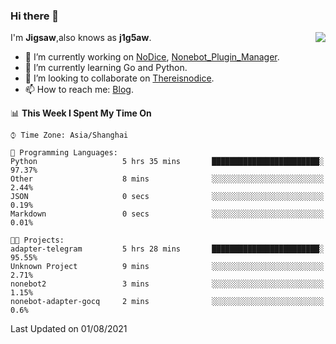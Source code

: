 ### Hi there 👋

<a href="#">
  <img align="right" src="https://github-readme-stats.vercel.app/api?username=j1g5awi&count_private=true&show_icons=true&title_color=80070B&text_color=B3B3B3&bg_color=212121&icon_color=80070B" />
</a>

I'm **Jigsaw**,also knows as **j1g5aw**.

- 🔭 I’m currently working on [NoDice](https://github.com/thereisnodice/nodice2), [Nonebot_Plugin_Manager](https://github.com/Jigsaw111/nonebot_plugin_manager).
- 🌱 I’m currently learning Go and Python.
- 👯 I’m looking to collaborate on [Thereisnodice](https://github.com/thereisnodice).
- 📫 How to reach me: [Blog](https://blog.maddestroyer.xyz/).

<!--START_SECTION:waka-->
📊 **This Week I Spent My Time On** 

```text
⌚︎ Time Zone: Asia/Shanghai

💬 Programming Languages: 
Python                   5 hrs 35 mins       ████████████████████████░   97.37% 
Other                    8 mins              ░░░░░░░░░░░░░░░░░░░░░░░░░   2.44% 
JSON                     0 secs              ░░░░░░░░░░░░░░░░░░░░░░░░░   0.19% 
Markdown                 0 secs              ░░░░░░░░░░░░░░░░░░░░░░░░░   0.01%

🐱‍💻 Projects: 
adapter-telegram         5 hrs 28 mins       ████████████████████████░   95.55% 
Unknown Project          9 mins              ░░░░░░░░░░░░░░░░░░░░░░░░░   2.71% 
nonebot2                 3 mins              ░░░░░░░░░░░░░░░░░░░░░░░░░   1.15% 
nonebot-adapter-gocq     2 mins              ░░░░░░░░░░░░░░░░░░░░░░░░░   0.6%

```


 Last Updated on 01/08/2021
<!--END_SECTION:waka-->
